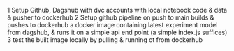 1 Setup Github, Dagshub with dvc accounts with local notebook code & data & pusher to dockerhub
2 Setup github pipeline on push to main builds & pushes to dockerhub a docker image containing latest experiment model from dagshub, & runs it on a simple api end point (a simple index.js suffices)
3 test the built image locally by pulling & running ot from dockerhub
